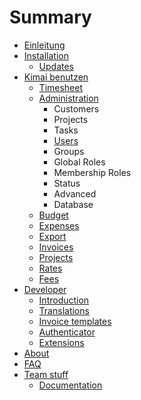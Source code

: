 # Summary

* [Einleitung](README.md)
* [Installation](installation/README.md)
   * [Updates](installation/updates.md)
* [Kimai benutzen](manual/README.md)
   * [Timesheet](manual/timesheet.md)
   * [Administration](manual/administration.md)
       * Customers
       * Projects
       * Tasks
       * [Users](manual/users.md)
       * Groups
       * Global Roles
       * Membership Roles
       * Status
       * Advanced
       * Database
   * [Budget](manual/budget.md)
   * [Expenses](manual/expenses.md)
   * [Export](manual/export.md)
   * [Invoices](manual/invoices.md)
   * [Projects](manual/projects.md)
   * [Rates](manual/rates.md)
   * [Fees](manual/fees.md)
* [Developer](developer/README.md)
   * [Introduction](developer/introduction.md)
   * [Translations](developer/translations.md)
   * [Invoice templates](developer/invoice-templates.md)
   * [Authenticator](administrator/authenticator.md)
   * [Extensions](developer/extensions.md)
* [About](administrator/README.md)
* [FAQ](FAQ.md)
* [Team stuff](team/README.md)
   * [Documentation](team/documentation.md)

